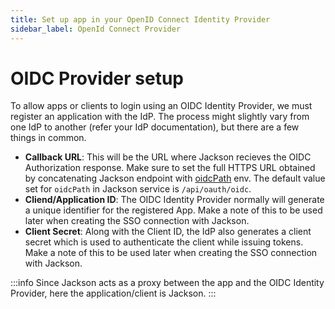 ```yaml
---
title: Set up app in your OpenID Connect Identity Provider
sidebar_label: OpenId Connect Provider
---
```


# OIDC Provider setup

To allow apps or clients to login using an OIDC Identity Provider, we must register an application with the IdP. The process might slightly vary from one IdP to another (refer your IdP documentation), but there are a few things in common.

- **Callback URL**: This will be the URL where Jackson recieves the OIDC Authorization response. Make sure to set the full HTTPS URL obtained by concatenating Jackson endpoint with [oidcPath](../deploy/env-variables.md#oidc_path) env. The default value set for `oidcPath` in Jackson service is `/api/oauth/oidc`.
- **Cliend/Application ID**: The OIDC Identity Provider normally will generate a unique identifier for the registered App. Make a note of this to be used later when creating the SSO connection with Jackson.
- **Client Secret**: Along with the Client ID, the IdP also generates a client secret which is used to authenticate the client while issuing tokens. Make a note of this to be used later when creating the SSO connection with Jackson.

:::info
Since Jackson acts as a proxy between the app and the OIDC Identity Provider, here the application/client is Jackson.
:::
